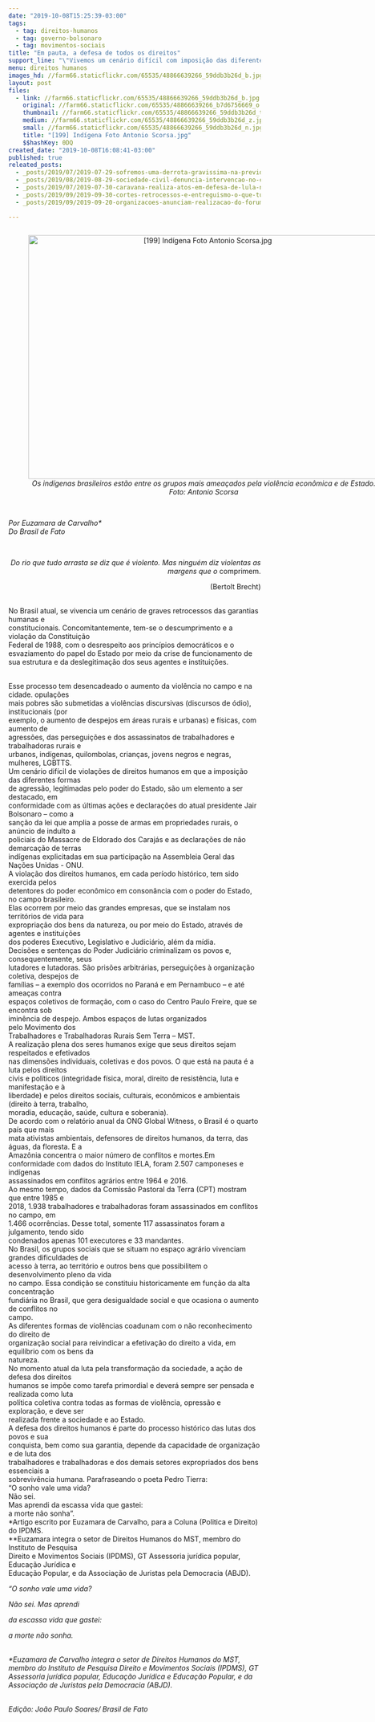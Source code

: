 ```yaml
---
date: "2019-10-08T15:25:39-03:00"
tags:
  - tag: direitos-humanos
  - tag: governo-bolsonaro
  - tag: movimentos-sociais
title: "Em pauta, a defesa de todos os direitos"
support_line: "\"Vivemos um cenário difícil com imposição das diferentes formas de agressão\" reflete artigo "
menu: direitos humanos
images_hd: //farm66.staticflickr.com/65535/48866639266_59ddb3b26d_b.jpg
layout: post
files:
  - link: //farm66.staticflickr.com/65535/48866639266_59ddb3b26d_b.jpg
    original: //farm66.staticflickr.com/65535/48866639266_b7d6756669_o.jpg
    thumbnail: //farm66.staticflickr.com/65535/48866639266_59ddb3b26d_t.jpg
    medium: //farm66.staticflickr.com/65535/48866639266_59ddb3b26d_z.jpg
    small: //farm66.staticflickr.com/65535/48866639266_59ddb3b26d_n.jpg
    title: "[199] Indígena Foto Antonio Scorsa.jpg"
    $$hashKey: 0DQ
created_date: "2019-10-08T16:08:41-03:00"
published: true
releated_posts:
  - _posts/2019/07/2019-07-29-sofremos-uma-derrota-gravissima-na-previdencia-afirma-stedile.md
  - _posts/2019/08/2019-08-29-sociedade-civil-denuncia-intervencao-no-conselho-nacional-de-direitos-humanos.md
  - _posts/2019/07/2019-07-30-caravana-realiza-atos-em-defesa-de-lula-na-bahia-sergipe-e-pernambuco.md
  - _posts/2019/09/2019-09-30-cortes-retrocessos-e-entreguismo-o-que-tudo-isso-quer-dizer.md
  - _posts/2019/09/2019-09-20-organizacoes-anunciam-realizacao-do-forum-socioambiental-em-2020.md

---
```

<div style="text-align:center">
<figure class="image" style="display:inline-block"><img alt="[199] Indígena Foto Antonio Scorsa.jpg" height="486" src="//farm66.staticflickr.com/65535/48866639266_59ddb3b26d_b.jpg" width="700" />
<figcaption><em>Os ind&iacute;genas brasileiros est&atilde;o entre os grupos mais amea&ccedil;ados pela viol&ecirc;ncia econ&ocirc;mica e de Estado. Foto: Antonio Scorsa</em></figcaption>
</figure>
</div>

<p><br />
<em>Por Euzamara de Carvalho*<br />
Do Brasil de Fato&nbsp;</em></p>

<p style="text-align: right;">&nbsp;</p>

<p style="text-align: right;"><em>Do rio que tudo arrasta se diz que &eacute; violento. Mas ningu&eacute;m diz violentas as margens que o </em>comprimem.</p>

<p style="text-align: right;">(Bertolt Brecht)</p>

<p><br />
No Brasil atual, se vivencia um cen&aacute;rio de graves retrocessos das garantias humanas e<br />
constitucionais. Concomitantemente, tem-se o descumprimento e a viola&ccedil;&atilde;o da Constitui&ccedil;&atilde;o<br />
Federal de 1988, com o desrespeito aos princ&iacute;pios democr&aacute;ticos e o esvaziamento do papel do&nbsp;Estado por meio da crise de funcionamento de sua estrutura e da deslegitima&ccedil;&atilde;o dos seus&nbsp;agentes e institui&ccedil;&otilde;es.</p>

<p><br />
Esse processo tem desencadeado o aumento da viol&ecirc;ncia no campo e na cidade. opula&ccedil;&otilde;es<br />
mais pobres s&atilde;o submetidas a viol&ecirc;ncias discursivas (discursos de &oacute;dio), institucionais (por<br />
exemplo, o aumento de despejos em &aacute;reas rurais e urbanas) e f&iacute;sicas, com aumento de<br />
agress&otilde;es, das persegui&ccedil;&otilde;es e dos assassinatos de trabalhadores e trabalhadoras rurais e<br />
urbanos, ind&iacute;genas, quilombolas, crian&ccedil;as, jovens negros e negras, mulheres, LGBTTS.<br />
Um cen&aacute;rio dif&iacute;cil de viola&ccedil;&otilde;es de direitos humanos em que a imposi&ccedil;&atilde;o das diferentes formas<br />
de agress&atilde;o, legitimadas pelo poder do Estado, s&atilde;o um elemento a ser destacado, em<br />
conformidade com as &uacute;ltimas a&ccedil;&otilde;es e declara&ccedil;&otilde;es do atual presidente Jair Bolsonaro &ndash; como a<br />
san&ccedil;&atilde;o da lei que amplia a posse de armas em propriedades rurais, o an&uacute;ncio de indulto a<br />
policiais do Massacre de Eldorado dos Caraj&aacute;s e as declara&ccedil;&otilde;es de n&atilde;o demarca&ccedil;&atilde;o de terras<br />
ind&iacute;genas explicitadas em sua participa&ccedil;&atilde;o na Assembleia Geral das Na&ccedil;&otilde;es Unidas - ONU.<br />
A viola&ccedil;&atilde;o dos direitos humanos, em cada per&iacute;odo hist&oacute;rico, tem sido exercida pelos<br />
detentores do poder econ&ocirc;mico em conson&acirc;ncia com o poder do Estado, no campo brasileiro.<br />
Elas ocorrem por meio das grandes empresas, que se instalam nos territ&oacute;rios de vida para<br />
expropria&ccedil;&atilde;o dos bens da natureza, ou por meio do Estado, atrav&eacute;s de agentes e institui&ccedil;&otilde;es<br />
dos poderes Executivo, Legislativo e Judici&aacute;rio, al&eacute;m da m&iacute;dia.<br />
Decis&otilde;es e senten&ccedil;as do Poder Judici&aacute;rio criminalizam os povos e, consequentemente, seus<br />
lutadores e lutadoras. S&atilde;o pris&otilde;es arbitr&aacute;rias, persegui&ccedil;&otilde;es &agrave; organiza&ccedil;&atilde;o coletiva, despejos de<br />
fam&iacute;lias &ndash; a exemplo dos ocorridos no Paran&aacute; e em Pernambuco &ndash; e at&eacute; amea&ccedil;as contra<br />
espa&ccedil;os coletivos de forma&ccedil;&atilde;o, com o caso do Centro Paulo Freire, que se encontra sob<br />
imin&ecirc;ncia de despejo. Ambos espa&ccedil;os de lutas organizados<br />
pelo Movimento dos<br />
Trabalhadores e Trabalhadoras Rurais Sem Terra &ndash; MST.<br />
A realiza&ccedil;&atilde;o plena dos seres humanos exige que seus direitos sejam respeitados e efetivados<br />
nas dimens&otilde;es individuais, coletivas e dos povos. O que est&aacute; na pauta &eacute; a luta pelos direitos<br />
civis e pol&iacute;ticos (integridade f&iacute;sica, moral, direito de resist&ecirc;ncia, luta e manifesta&ccedil;&atilde;o e &agrave;<br />
liberdade) e pelos direitos sociais, culturais, econ&ocirc;micos e ambientais (direito &agrave; terra, trabalho,<br />
moradia, educa&ccedil;&atilde;o, sa&uacute;de, cultura e soberania).<br />
De acordo com o relat&oacute;rio anual da ONG Global Witness, o Brasil &eacute; o quarto pa&iacute;s que mais<br />
mata ativistas ambientais, defensores de direitos humanos, da terra, das &aacute;guas, da floresta. E a<br />
Amaz&ocirc;nia concentra o maior n&uacute;mero de conflitos e mortes.Em conformidade com dados do Instituto IELA, foram 2.507 camponeses e ind&iacute;genas<br />
assassinados em conflitos agr&aacute;rios entre 1964 e 2016.<br />
Ao mesmo tempo, dados da Comiss&atilde;o Pastoral da Terra (CPT) mostram que entre 1985 e<br />
2018, 1.938 trabalhadores e trabalhadoras foram assassinados em conflitos no campo, em<br />
1.466 ocorr&ecirc;ncias. Desse total, somente 117 assassinatos foram a julgamento, tendo sido<br />
condenados apenas 101 executores e 33 mandantes.<br />
No Brasil, os grupos sociais que se situam no espa&ccedil;o agr&aacute;rio vivenciam grandes dificuldades de<br />
acesso &agrave; terra, ao territ&oacute;rio e outros bens que possibilitem o desenvolvimento pleno da vida<br />
no campo. Essa condi&ccedil;&atilde;o se constituiu historicamente em fun&ccedil;&atilde;o da alta concentra&ccedil;&atilde;o<br />
fundi&aacute;ria no Brasil, que gera desigualdade social e que ocasiona o aumento de conflitos no<br />
campo.<br />
As diferentes formas de viol&ecirc;ncias coadunam com o n&atilde;o reconhecimento do direito de<br />
organiza&ccedil;&atilde;o social para reivindicar a efetiva&ccedil;&atilde;o do direito a vida, em equil&iacute;brio com os bens da<br />
natureza.<br />
No momento atual da luta pela transforma&ccedil;&atilde;o da sociedade, a a&ccedil;&atilde;o de defesa dos direitos<br />
humanos se imp&otilde;e como tarefa primordial e dever&aacute; sempre ser pensada e realizada como luta<br />
pol&iacute;tica coletiva contra todas as formas de viol&ecirc;ncia, opress&atilde;o e explora&ccedil;&atilde;o, e deve ser<br />
realizada frente a sociedade e ao Estado.<br />
A defesa dos direitos humanos &eacute; parte do processo hist&oacute;rico das lutas dos povos e sua<br />
conquista, bem como sua garantia, depende da capacidade de organiza&ccedil;&atilde;o e de luta dos<br />
trabalhadores e trabalhadoras e dos demais setores expropriados dos bens essenciais a<br />
sobreviv&ecirc;ncia humana. Parafraseando o poeta Pedro Tierra:<br />
&ldquo;O sonho vale uma vida?<br />
N&atilde;o sei.<br />
Mas aprendi da escassa vida que gastei:<br />
a morte n&atilde;o sonha&rdquo;.<br />
*Artigo escrito por Euzamara de Carvalho, para a Coluna (Politica e Direito) do IPDMS.<br />
**Euzamara integra o setor de Direitos Humanos do MST, membro do Instituto de Pesquisa<br />
Direito e Movimentos Sociais (IPDMS), GT Assessoria jur&iacute;dica popular, Educa&ccedil;&atilde;o Jur&iacute;dica e<br />
Educa&ccedil;&atilde;o Popular, e da Associa&ccedil;&atilde;o de Juristas pela Democracia (ABJD).</p>

<p><em>&ldquo;O sonho vale uma vida?</em></p>

<p><em>N&atilde;o sei. Mas aprendi</em></p>

<p><em>da escassa vida que gastei:</em></p>

<p><em>a morte n&atilde;o sonha.</em></p>

<p><br />
<em>*Euzamara de Carvalho integra o setor de Direitos Humanos do MST, membro do Instituto de Pesquisa Direito e Movimentos Sociais (IPDMS), GT&nbsp; Assessoria jur&iacute;dica popular, Educa&ccedil;&atilde;o Jur&iacute;dica e Educa&ccedil;&atilde;o Popular, e da Associa&ccedil;&atilde;o de Juristas pela Democracia (ABJD).</em></p>

<p><br />
<em>Edi&ccedil;&atilde;o: Jo&atilde;o Paulo Soares/ Brasil de Fato</em></p>
